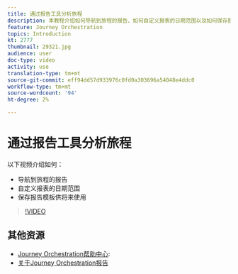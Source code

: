 ```yaml
---
title: 通过报告工具分析旅程
description: 本教程介绍如何导航到旅程的报告、如何自定义报表的日期范围以及如何保存报告模板以供将来使用。
feature: Journey Orchestration
topics: Introduction
kt: 2777
thumbnail: 29321.jpg
audience: user
doc-type: video
activity: use
translation-type: tm+mt
source-git-commit: eff94dd57d933976c0fd0a303696a54048e4ddc0
workflow-type: tm+mt
source-wordcount: '94'
ht-degree: 2%

---
```



# 通过报告工具分析旅程

以下视频介绍如何：

* 导航到旅程的报告
* 自定义报表的日期范围
* 保存报告模板供将来使用

>[!VIDEO](https://video.tv.adobe.com/v/29321?quality=12)

## 其他资源

* [Journey Orchestration帮助中心](https://docs.adobe.com/content/help/en/journeys/using/journey-orchestration-home.html):
* [关于Journey Orchestration报告](https://docs.adobe.com/content/help/en/journeys/using/journey-reports/about-journey-reports.html)
